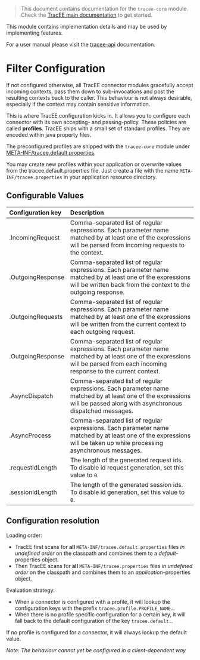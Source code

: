 > This document contains documentation for the `tracee-core` module.  Check the [TracEE main documentation](/README.md) to get started.

This module contains implementation details and may be used by implementing features.

For a user manual please visit the [tracee-api](/api) documentation.

# Filter Configuration

If not configured otherwise, all TracEE connector modules gracefully accept incoming contexts,
pass them down to sub-invocations and post the resulting contexts back to the caller.
This behaviour is not always desirable, especially if the context may contain sensitive information.

This is where TracEE configuration kicks in. It allows you to configure each connector with its own accepting-
and passing-policy. These policies are called __profiles__. TracEE ships with a small set of standard profiles. They
are encoded within java property files.

The preconfigured profiles are shipped with the `tracee-core` module under [META-INF/tracee.default.properties](META-INF/tracee.default.properties).

You may create new profiles within your application or overwrite values from the tracee.default.properties file.
Just create a file with the name `META-INF/tracee.properties` in your application resource directory.

## Configurable Values

| Configuration key          | Description |
|:---------------------------|:------------|
| .IncomingRequest           | Comma-separated list of regular expressions. Each parameter name matched by at least one of the expressions will be parsed from incoming requests to the context. |
| .OutgoingResponse          | Comma-separated list of regular expressions. Each parameter name matched by at least one of the expressions will be written back from the context to the outgoing response. |
| .OutgoingRequests          | Comma-separated list of regular expressions. Each parameter name matched by at least one of the expressions will be written from the current context to each outgoing request. |
| .OutgoingResponse          | Comma-separated list of regular expressions. Each parameter name matched by at least one of the expressions will be parsed from each incoming response to the current context. |
| .AsyncDispatch             | Comma-separated list of regular expressions. Each parameter name matched by at least one of the expressions will be passed along with asynchronous dispatched messages. |
| .AsyncProcess              | Comma-separated list of regular expressions. Each parameter name matched by at least one of the expressions will be taken up while processing asynchronous messages. |
| .requestIdLength           | The length of the generated request ids. To disable id request generation, set this value to `0`. |
| .sessionIdLength           | The length of the generated session ids. To disable id generation, set this value to `0`. |


## Configuration resolution

Loading order:
* TracEE first scans for __all__ `META-INF/tracee.default.properties` files _in undefined order_ on the classpath and combines them to a _default_-properties object.
* Then TracEE scans for __all__ `META-INF/tracee.properties` files _in undefined order_ on the classpath and combines them to an _application_-properties object.

Evaluation strategy:
* When a connector is configured with a profile, it will lookup the configuration keys with the prefix `tracee.profile.PROFILE_NAME.`.
* When there is no profile specific configuration for a certain key, it will fall back to the default configuration of the key `tracee.default.`.

If no profile is configured for a connector, it will always lookup the default value.

_Note: The behaviour cannot yet be configured in a client-dependent way_
